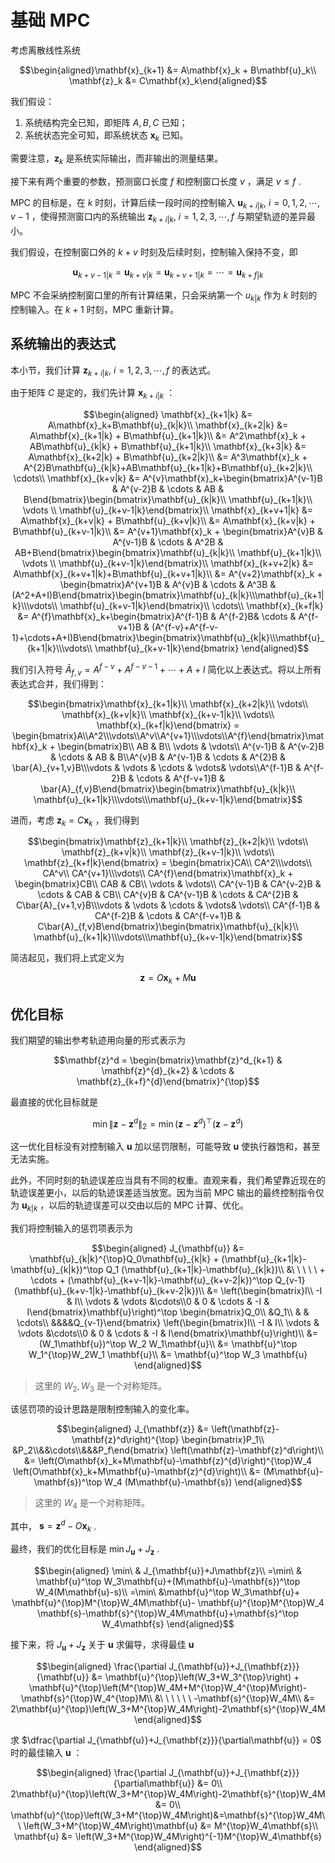 # 基础 MPC

考虑离散线性系统

$$\begin{aligned}\mathbf{x}_{k+1} &= A\mathbf{x}_k + B\mathbf{u}_k\\
\mathbf{z}_k &= C\mathbf{x}_k\end{aligned}$$

我们假设：

1. 系统结构完全已知，即矩阵 $A,B,C$ 已知；
2. 系统状态完全可知，即系统状态 $\mathbf{x}_k$ 已知。

需要注意，$\mathbf{z}_k$ 是系统实际输出，而非输出的测量结果。

接下来有两个重要的参数，预测窗口长度 $f$ 和控制窗口长度 $v$ ，满足 $v\le f$ .

MPC 的目标是，在 $k$ 时刻，计算后续一段时间的控制输入 $\mathbf{u}_{k+i|k},\ i=0,1,2,\cdots,v-1$ ，使得预测窗口内的系统输出 $\mathbf{z}_{k+i|k},\ i=1,2,3,\cdots, f$ 与期望轨迹的差异最小。

我们假设，在控制窗口外的 $k+v$ 时刻及后续时刻，控制输入保持不变，即

$$\mathbf{u}_{k+v-1|k} = \mathbf{u}_{k+v|k} = \mathbf{u}_{k+v+1|k} =\cdots = \mathbf{u}_{k+f|k}$$

MPC 不会采纳控制窗口里的所有计算结果，只会采纳第一个 $u_{k|k}$ 作为 $k$ 时刻的控制输入。在 $k+1$ 时刻，MPC 重新计算。

## 系统输出的表达式

本小节，我们计算 $\mathbf{z}_{k+i|k}, \ i=1,2,3,\cdots,f$ 的表达式。

由于矩阵 $C$ 是定的，我们先计算 $\mathbf{x}_{k+i|k}$ ：

$$\begin{aligned}
\mathbf{x}_{k+1|k} &= A\mathbf{x}_k+B\mathbf{u}_{k|k}\\
\mathbf{x}_{k+2|k} &= A\mathbf{x}_{k+1|k} + B\mathbf{u}_{k+1|k}\\
&= A^2\mathbf{x}_k + AB\mathbf{u}_{k|k} + B\mathbf{u}_{k+1|k}\\
\mathbf{x}_{k+3|k} &= A\mathbf{x}_{k+2|k} + B\mathbf{u}_{k+2|k}\\
&= A^3\mathbf{x}_k + A^{2}B\mathbf{u}_{k|k}+AB\mathbf{u}_{k+1|k}+B\mathbf{u}_{k+2|k}\\
\cdots\\
\mathbf{x}_{k+v|k} &= A^{v}\mathbf{x}_k+\begin{bmatrix}A^{v-1}B & A^{v-2}B & \cdots & AB & B\end{bmatrix}\begin{bmatrix}\mathbf{u}_{k|k}\\ \mathbf{u}_{k+1|k}\\ \vdots \\ \mathbf{u}_{k+v-1|k}\end{bmatrix}\\
\mathbf{x}_{k+v+1|k} &= A\mathbf{x}_{k+v|k} + B\mathbf{u}_{k+v|k}\\
&= A\mathbf{x}_{k+v|k} + B\mathbf{u}_{k+v-1|k}\\
&= A^{v+1}\mathbf{x}_k + \begin{bmatrix}A^{v}B & A^{v-1}B & \cdots & A^2B & AB+B\end{bmatrix}\begin{bmatrix}\mathbf{u}_{k|k}\\ \mathbf{u}_{k+1|k}\\ \vdots \\ \mathbf{u}_{k+v-1|k}\end{bmatrix}\\
\mathbf{x}_{k+v+2|k} &= A\mathbf{x}_{k+v+1|k}+B\mathbf{u}_{k+v+1|k}\\
&= A^{v+2}\mathbf{x}_k + \begin{bmatrix}A^{v+1}B & A^{v}B & \cdots & A^3B & (A^2+A+I)B\end{bmatrix}\begin{bmatrix}\mathbf{u}_{k|k}\\\mathbf{u}_{k+1|k}\\\vdots\\ \mathbf{u}_{k+v-1|k}\end{bmatrix}\\
\cdots\\
\mathbf{x}_{k+f|k} &= A^{f}\mathbf{x}_k+\begin{bmatrix}A^{f-1}B & A^{f-2}B& \cdots & A^{f-v+1}B & (A^{f-v}+A^{f-v-1}+\cdots+A+I)B\end{bmatrix}\begin{bmatrix}\mathbf{u}_{k|k}\\\mathbf{u}_{k+1|k}\\\vdots\\ \mathbf{u}_{k+v-1|k}\end{bmatrix}
\end{aligned}$$

我们引入符号 $\bar{A}_{f,v} = A^{f-v} + A^{f-v-1} + \cdots + A + I$ 简化以上表达式。将以上所有表达式合并，我们得到：

$$\begin{bmatrix}\mathbf{x}_{k+1|k}\\ \mathbf{x}_{k+2|k}\\ \vdots\\ \mathbf{x}_{k+v|k}\\ \mathbf{x}_{k+v-1|k}\\ \vdots\\ \mathbf{x}_{k+f|k}\end{bmatrix} = \begin{bmatrix}A\\A^2\\\vdots\\A^v\\A^{v+1}\\\vdots\\A^{f}\end{bmatrix}\mathbf{x}_k + \begin{bmatrix}B\\ AB & B\\ \vdots & \vdots\\ A^{v-1}B & A^{v-2}B & \cdots & AB & B\\A^{v}B & A^{v-1}B & \cdots & A^{2}B & \bar{A}_{v+1,v}B\\\vdots & \vdots & \cdots & \vdots& \vdots\\A^{f-1}B & A^{f-2}B & \cdots & A^{f-v+1}B & \bar{A}_{f,v}B\end{bmatrix}\begin{bmatrix}\mathbf{u}_{k|k}\\ \mathbf{u}_{k+1|k}\\\vdots\\\mathbf{u}_{k+v-1|k}\end{bmatrix}$$

进而，考虑 $\mathbf{z}_k = C\mathbf{x}_k$ ，我们得到

$$\begin{bmatrix}\mathbf{z}_{k+1|k}\\ \mathbf{z}_{k+2|k}\\ \vdots\\ \mathbf{z}_{k+v|k}\\ \mathbf{z}_{k+v-1|k}\\ \vdots\\ \mathbf{z}_{k+f|k}\end{bmatrix} = \begin{bmatrix}CA\\ CA^2\\\vdots\\ CA^v\\ CA^{v+1}\\\vdots\\ CA^{f}\end{bmatrix}\mathbf{x}_k + \begin{bmatrix}CB\\ CAB & CB\\ \vdots & \vdots\\ CA^{v-1}B & CA^{v-2}B & \cdots & CAB & CB\\ CA^{v}B & CA^{v-1}B & \cdots & CA^{2}B & C\bar{A}_{v+1,v}B\\\vdots & \vdots & \cdots & \vdots& \vdots\\ CA^{f-1}B & CA^{f-2}B & \cdots & CA^{f-v+1}B & C\bar{A}_{f,v}B\end{bmatrix}\begin{bmatrix}\mathbf{u}_{k|k}\\ \mathbf{u}_{k+1|k}\\\vdots\\\mathbf{u}_{k+v-1|k}\end{bmatrix}$$

简洁起见，我们将上式定义为

$$\mathbf{z} = O\mathbf{x}_k + M\mathbf{u}$$

## 优化目标

我们期望的输出参考轨迹用向量的形式表示为

$$\mathbf{z}^d = \begin{bmatrix}\mathbf{z}^d_{k+1} & \mathbf{z}^{d}_{k+2} & \cdots & \mathbf{z}_{k+f}^{d}\end{bmatrix}^{\top}$$

最直接的优化目标就是

$$\min\left\|\mathbf{z}-\mathbf{z}^{d}\right\|_2 = \min \left(\mathbf{z}-\mathbf{z}^d\right)^{\top}\left(\mathbf{z}-\mathbf{z}^{d}\right)$$

这一优化目标没有对控制输入 $\mathbf{u}$ 加以惩罚限制，可能导致 $\mathbf{u}$ 使执行器饱和，甚至无法实施。

此外，不同时刻的轨迹误差应当具有不同的权重。直观来看，我们希望靠近现在的轨迹误差更小，以后的轨迹误差适当放宽。因为当前 MPC 输出的最终控制指令仅为 $\mathbf{u}_{k|k}$ ，以后的轨迹误差可以交由以后的 MPC 计算、优化。

我们将控制输入的惩罚项表示为

$$\begin{aligned}
J_{\mathbf{u}} &= \mathbf{u}_{k|k}^{\top}Q_0\mathbf{u}_{k|k} + (\mathbf{u}_{k+1|k}-\mathbf{u}_{k|k})^\top Q_1 (\mathbf{u}_{k+1|k}-\mathbf{u}_{k|k})\\
&\ \ \ \ \ + \cdots + (\mathbf{u}_{k+v-1|k}-\mathbf{u}_{k+v-2|k})^\top Q_{v-1} (\mathbf{u}_{k+v-1|k}-\mathbf{u}_{k+v-2|k})\\
&= \left(\begin{bmatrix}I\\ -I & I\\ \vdots & \vdots &\cdots\\0 & 0 & \cdots & -I & I\end{bmatrix}\mathbf{u}\right)^\top \begin{bmatrix}Q_0\\ &Q_1\\ & & \cdots\\ &&&&Q_{v-1}\end{bmatrix} \left(\begin{bmatrix}I\\ -I & I\\ \vdots & \vdots &\cdots\\0 & 0 & \cdots & -I & I\end{bmatrix}\mathbf{u}\right)\\
&= (W_1\mathbf{u})^\top W_2 W_1\mathbf{u}\\
&= \mathbf{u}^\top W_1^{\top}W_2W_1 \mathbf{u}\\
&= \mathbf{u}^\top W_3 \mathbf{u}
\end{aligned}$$

> 这里的 $W_2,W_3$ 是一个对称矩阵。

该惩罚项的设计思路是限制控制输入的变化率。

$$\begin{aligned}
J_{\mathbf{z}} &= \left(\mathbf{z}-\mathbf{z}^d\right)^{\top} \begin{bmatrix}P_1\\ &P_2\\&&\cdots\\&&&P_f\end{bmatrix} \left(\mathbf{z}-\mathbf{z}^d\right)\\
&= \left(O\mathbf{x}_k+M\mathbf{u}-\mathbf{z}^{d}\right)^{\top}W_4 \left(O\mathbf{x}_k+M\mathbf{u}-\mathbf{z}^{d}\right)\\
&= (M\mathbf{u}-\mathbf{s})^\top W_4 (M\mathbf{u}-\mathbf{s})
\end{aligned}$$

> 这里的 $W_4$ 是一个对称矩阵。

其中， $\mathbf{s} = \mathbf{z}^d - O\mathbf{x}_k$ .

最终，我们的优化目标是 $\min J_{\mathbf{u}}+J_{\mathbf{z}}$ .

$$\begin{aligned}
\min\ & J_{\mathbf{u}}+J\mathbf{z}\\
=\min\ & \mathbf{u}^\top W_3\mathbf{u}+(M\mathbf{u}-\mathbf{s})^\top W_4(M\mathbf{u}-s)\\
=\min\ &\mathbf{u}^\top W_3\mathbf{u}+ \mathbf{u}^{\top}M^{\top}W_4M\mathbf{u}- \mathbf{u}^{\top}M^{\top}W_4 \mathbf{s}-\mathbf{s}^{\top}W_4M\mathbf{u}+\mathbf{s}^\top W_4\mathbf{s}
\end{aligned}$$

接下来，将 $J_{\mathbf{u}}+J_{\mathbf{z}}$ 关于 $\mathbf{u}$ 求偏导，求得最佳 $\mathbf{u}$ 

$$\begin{aligned}
\frac{\partial J_{\mathbf{u}}+J_{\mathbf{z}}}{\mathbf{u}} &= \mathbf{u}^{\top}\left(W_3+W_3^{\top}\right) + \mathbf{u}^{\top}\left(M^{\top}W_4M+M^{\top}W_4^{\top}M\right)- \mathbf{s}^{\top}W_4^{\top}M\\
&\ \ \ \ \ \ -\mathbf{s}^{\top}W_4M\\
&= 2\mathbf{u}^{\top}\left(W_3+M^{\top}W_4M\right)-2\mathbf{s}^{\top}W_4M
\end{aligned}$$

求 $\dfrac{\partial J_{\mathbf{u}}+J_{\mathbf{z}}}{\partial\mathbf{u}} = 0$ 时的最佳输入 $\mathbf{u}$ ： 

$$\begin{aligned}
\frac{\partial J_{\mathbf{u}}+J_{\mathbf{z}}}{\partial\mathbf{u}} &= 0\\
2\mathbf{u}^{\top}\left(W_3+M^{\top}W_4M\right)-2\mathbf{s}^{\top}W_4M &= 0\\
\mathbf{u}^{\top}\left(W_3+M^{\top}W_4M\right)&=\mathbf{s}^{\top}W_4M\\
\left(W_3+M^{\top}W_4M\right)\mathbf{u} &= M^{\top}W_4\mathbf{s}\\
\mathbf{u} &= \left(W_3+M^{\top}W_4M\right)^{-1}M^{\top}W_4\mathbf{s}
\end{aligned}$$